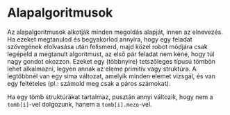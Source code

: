 # Alapalgoritmusok

Az alapalgoritmusok alkotják minden megoldás alapját, innen az elnevezés. Ha ezeket megtanulod és begyakorlod annyira, hogy egy feladat szövegének elolvasása után felismerd, majd közel robot módjára csak legépeld a megtanult algoritmust, az első pár feladat nem kéne, hogy túl nagy gondot okozzon. Ezeket egy (többnyire) tetszőleges típusú tömbön lehet alkalmazni, legyen annak az eleme primitív vagy struktúra. A legtöbbnél van egy sima változat, amelyik minden elemet vizsgál, és van egy feltételes (pl.: számold meg csak a páros számokat).

Ha egy tömb struktúrákat tartalmaz, pusztán annyi változik, hogy nem a `tomb[i]`-vel dolgozunk, hanem a `tomb[i].mezo`-vel.